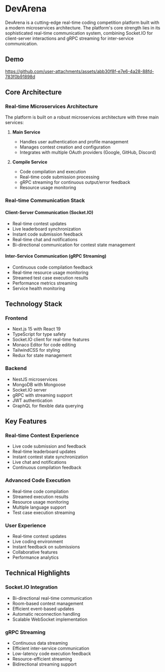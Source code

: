# DevArena

DevArena is a cutting-edge real-time coding competition platform built with a modern microservices architecture. The platform's core strength lies in its sophisticated real-time communication system, combining Socket.IO for client-server interactions and gRPC streaming for inter-service communication.
## Demo


https://github.com/user-attachments/assets/abb30f8f-e7e6-4a28-88fd-783f0b91898d


## Core Architecture

### Real-time Microservices Architecture

The platform is built on a robust microservices architecture with three main services:

1. **Main Service**

   - Handles user authentication and profile management
   - Manages contest creation and configuration
   - Integrates with multiple OAuth providers (Google, GitHub, Discord)


2. **Compile Service**
   - Code compilation and execution
   - Real-time code submission processing
   - gRPC streaming for continuous output/error feedback
   - Resource usage monitoring

### Real-time Communication Stack

#### Client-Server Communication (Socket.IO)

- Real-time contest updates
- Live leaderboard synchronization
- Instant code submission feedback
- Real-time chat and notifications
- Bi-directional communication for contest state management

#### Inter-Service Communication (gRPC Streaming)

- Continuous code compilation feedback
- Real-time resource usage monitoring
- Streamed test case execution results
- Performance metrics streaming
- Service health monitoring

## Technology Stack

### Frontend

- Next.js 15 with React 19
- TypeScript for type safety
- Socket.IO client for real-time features
- Monaco Editor for code editing
- TailwindCSS for styling
- Redux for state management

### Backend

- NestJS microservices
- MongoDB with Mongoose
- Socket.IO server
- gRPC with streaming support
- JWT authentication
- GraphQL for flexible data querying

## Key Features

### Real-time Contest Experience

- Live code submission and feedback
- Real-time leaderboard updates
- Instant contest state synchronization
- Live chat and notifications
- Continuous compilation feedback

### Advanced Code Execution

- Real-time code compilation
- Streamed execution results
- Resource usage monitoring
- Multiple language support
- Test case execution streaming

### User Experience

- Real-time contest updates
- Live coding environment
- Instant feedback on submissions
- Collaborative features
- Performance analytics

## Technical Highlights

### Socket.IO Integration

- Bi-directional real-time communication
- Room-based contest management
- Efficient event-based updates
- Automatic reconnection handling
- Scalable WebSocket implementation

### gRPC Streaming

- Continuous data streaming
- Efficient inter-service communication
- Low-latency code execution feedback
- Resource-efficient streaming
- Bidirectional streaming support

